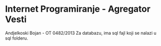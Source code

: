 # Internet Programiranje - Agregator Vesti

Andjelkoski Bojan - OT 0482/2013
Za databazu, ima sql fajl koji se nalazi u sql folderu.


